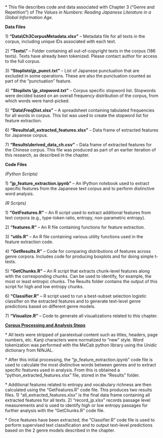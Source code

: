 \* This file describes code and data associated with Chapter 3 (“Genre
and Repetition”) of *The Values in Numbers: Reading Japanese Literature
in a Global Information Age*.

**Data Files**

1\) **“Data\\Ch3CorpusMetadata.xlsx”** – Metadata file for all texts in
the corpus, including unique IDs associated with each text.

2\) **“Texts\\”** – Folder containing all out-of-copyright texts in the
corpus (186 texts). Texts have already been tokenized. Please contact
author for access to the full corpus.

3\) **“Stoplists\\jp\_punct.txt”** – List of Japanese punctuation that
are excluded in some operations. These are also the punctuation counted
as part of the “punctuation” feature.

4\) **“Stoplists \\jp\_stopword.txt”** – Corpus specific stopword list.
Stopwords were decided based on an overall frequency distribution of the
corpus, from which words were hand-picked.

5\) **“Data\\FreqDist.xlsx”** – A spreadsheet containing tabulated
frequencies for all words in corpus. This list was used to create the
stopword list for feature extraction.

6\) **“Results\\all\_extracted\_features.xlsx”** – Data frame of
extracted features for Japanese corpus.

7\) **“Results\\derived\_data\_ch.csv”** – Data frame of extracted
features for the Chinese corpus. This file was produced as part of an
earlier iteration of this research, as described in the chapter.

**Code Files**

*(Python Scripts)*

1\) **“jp\_feature\_extraction.ipynb”** – An IPython notebook used to
extract specific features from the Japanese text corpus and to perform
distinctive word analysis.

*(R Scripts)*

1\) **“GetFeatures.R”** – An R script used to extract additional
features from text corpora (e.g., type-token ratio, entropy,
non-parametric entropy).

2\) **“features.R”** – An R file containing functions for feature
extraction.

3\) **“utils.R”** – An R file containing various utility functions used
in the feature extraction code.

4\) **“GetResults.R”** – Code for comparing distributions of features
across genre corpora. Includes code for producing boxplots and for doing
simple t-tests.

5\) **“GetChunks.R”** – An R script that extracts chunk-level features
along with the corresponding chunks. Can be used to identify, for
example, the most or least entropic chunks. The Results folder contains
the output of this script for high and low entropy chunks.

6\) **“Classifier.R”** – R script used to run a best-subset selection
logistic classifier on the extracted features and to generate text-level
genre predictions based on different genre models.

7\) **“Visualize.R”** – Code to generate all visualizations related to
this chapter.

**<u>Corpus Processing and Analysis Steps</u>**

\* All texts were stripped of paratextual content such as titles,
headers, page numbers, etc. Kanji characters were normalized to “new”
style. Word tokenization was performed with the MeCab python library
using the *Unidic* dictionary from NINJAL.

\* After this initial processing, the “jp\_feature\_extraction.ipynb”
code file is used to calculate the most distinctive words between genres
and to extract specific features used in analysis. From this is obtained
a “python\_extracted\_features.xlsx” file, stored in the “Results”
folder.

\* Additional features related to entropy and vocabulary richness are
then calculated using the “GetFeatures.R” code file. This produces two
results files. 1) “all\_extracted\_features.xlsx” is the final data
frame containing all extracted features for all texts. 2)
“record\_jp.xlsx” records passage level measurements and is used to
identify high or low entropy passages for further analysis with the
“GetChunks.R” code file.

\* Once features have been extracted, the “Classifier.R” code file is
used to perform supervised text classification and to output text-level
predictions based on the 2 genre models described in the chapter.

